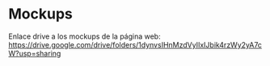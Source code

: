 # Mockups
Enlace drive a los mockups de la página web: https://drive.google.com/drive/folders/1dynvsIHnMzdVyIIxIJbik4rzWy2yA7cW?usp=sharing
